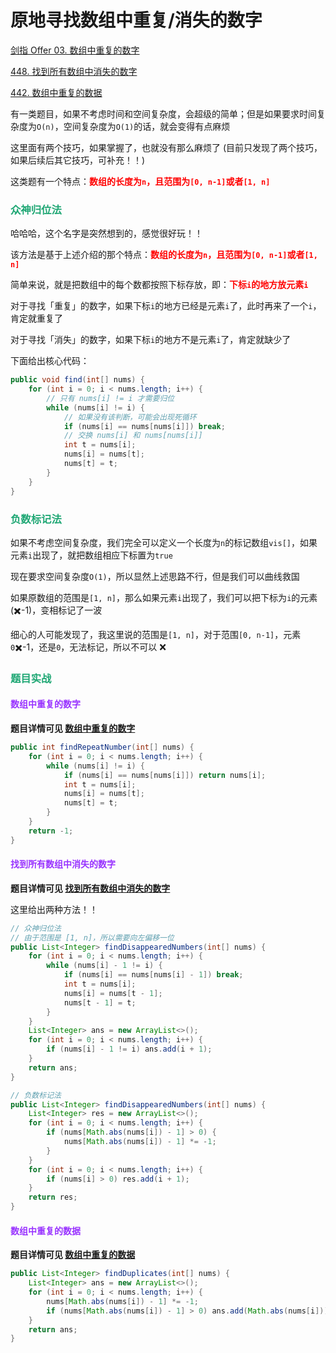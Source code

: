 # 原地寻找数组中重复/消失的数字

[剑指 Offer 03. 数组中重复的数字](https://leetcode.cn/problems/shu-zu-zhong-zhong-fu-de-shu-zi-lcof/)

[448. 找到所有数组中消失的数字](https://leetcode.cn/problems/find-all-numbers-disappeared-in-an-array/)

[442. 数组中重复的数据](https://leetcode.cn/problems/find-all-duplicates-in-an-array/)



有一类题目，如果不考虑时间和空间复杂度，会超级的简单；但是如果要求时间复杂度为`O(n)`，空间复杂度为`O(1)`的话，就会变得有点麻烦

这里面有两个技巧，如果掌握了，也就没有那么麻烦了 (目前只发现了两个技巧，如果后续后其它技巧，可补充！！)

这类题有一个特点：**<font color='red'>数组的长度为`n`，且范围为`[0, n-1]`或者`[1, n]`</font>**

### <font color=#1FA774>众神归位法</font>

哈哈哈，这个名字是突然想到的，感觉很好玩！！

该方法是基于上述介绍的那个特点：**<font color='red'>数组的长度为`n`，且范围为`[0, n-1]`或者`[1, n]`</font>**

简单来说，就是把数组中的每个数都按照下标存放，即：**<font color='red'>下标`i`的地方放元素`i`</font>**

对于寻找「重复」的数字，如果下标`i`的地方已经是元素`i`了，此时再来了一个`i`，肯定就重复了

对于寻找「消失」的数字，如果下标`i`的地方不是元素`i`了，肯定就缺少了

下面给出核心代码：

```java
public void find(int[] nums) {
    for (int i = 0; i < nums.length; i++) {
        // 只有 nums[i] != i 才需要归位
        while (nums[i] != i) {
            // 如果没有该判断，可能会出现死循环
            if (nums[i] == nums[nums[i]]) break;
            // 交换 nums[i] 和 nums[nums[i]]
            int t = nums[i];
            nums[i] = nums[t];
            nums[t] = t;
        }
    }
}
```

### <font color=#1FA774>负数标记法</font>

如果不考虑空间复杂度，我们完全可以定义一个长度为`n`的标记数组`vis[]`，如果元素`i`出现了，就把数组相应下标置为`true`

现在要求空间复杂度`O(1)`，所以显然上述思路不行，但是我们可以曲线救国

如果原数组的范围是`[1, n]`，那么如果元素`i`出现了，我们可以把下标为`i`的元素 (✖️-1)，变相标记了一波

细心的人可能发现了，我这里说的范围是`[1, n]`，对于范围`[0, n-1]`，元素`0`✖️-1，还是`0`，无法标记，所以不可以 ❌

### <font color=#1FA774>题目实战</font>

#### <font color=#9933FF>数组中重复的数字</font>

**题目详情可见 [数组中重复的数字](https://leetcode.cn/problems/shu-zu-zhong-zhong-fu-de-shu-zi-lcof/)**

```java
public int findRepeatNumber(int[] nums) {
    for (int i = 0; i < nums.length; i++) {
        while (nums[i] != i) {
            if (nums[i] == nums[nums[i]]) return nums[i];
            int t = nums[i];
            nums[i] = nums[t];
            nums[t] = t;
        }
    }
    return -1;
}
```

#### <font color=#9933FF>找到所有数组中消失的数字</font>

**题目详情可见 [找到所有数组中消失的数字](https://leetcode.cn/problems/find-all-numbers-disappeared-in-an-array/)**

这里给出两种方法！！

```java
// 众神归位法
// 由于范围是 [1, n]，所以需要向左偏移一位
public List<Integer> findDisappearedNumbers(int[] nums) {
    for (int i = 0; i < nums.length; i++) {
        while (nums[i] - 1 != i) {
            if (nums[i] == nums[nums[i] - 1]) break;
            int t = nums[i];
            nums[i] = nums[t - 1];
            nums[t - 1] = t;
        }
    }
    List<Integer> ans = new ArrayList<>();
    for (int i = 0; i < nums.length; i++) {
        if (nums[i] - 1 != i) ans.add(i + 1);
    }
    return ans;
}

// 负数标记法
public List<Integer> findDisappearedNumbers(int[] nums) {
    List<Integer> res = new ArrayList<>();
    for (int i = 0; i < nums.length; i++) {
        if (nums[Math.abs(nums[i]) - 1] > 0) {
            nums[Math.abs(nums[i]) - 1] *= -1;
        }
    }
    for (int i = 0; i < nums.length; i++) {
        if (nums[i] > 0) res.add(i + 1);
    }
    return res;
}
```

#### <font color=#9933FF>数组中重复的数据</font>

**题目详情可见 [数组中重复的数据](https://leetcode.cn/problems/find-all-duplicates-in-an-array/)**

```java
public List<Integer> findDuplicates(int[] nums) {
    List<Integer> ans = new ArrayList<>();
    for (int i = 0; i < nums.length; i++) {
        nums[Math.abs(nums[i]) - 1] *= -1;
        if (nums[Math.abs(nums[i]) - 1] > 0) ans.add(Math.abs(nums[i]));
    }
    return ans;
}
```

